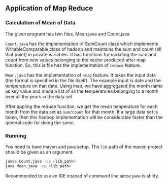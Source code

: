 ## Application of Map Reduce

### Calculation of Mean of Data

The given program has two files, Mean.java and Count.java

`Count.java` has the implementation of SumCount class which implements WritableComparable class of hadoop and maintains the sum and count (till that point) in private variables. It has functions for updating the sum and count from new values belonging to the vector produced after map function. So, this is file has the implementation of `reduce` feature.

`Mean.java` has the implementation of `<map` feature. It takes the input data (the format is specified in the file itself). The example input is date and the temperature on that date. Using map, we have aggregated the month name as key value and made a list of all the temperatures belonging to a month over all the years in the data set.

After appling the reduce funciton, we get the mean temperature for each month from the data set as `sum/count` for that month. If a large data set is taken, then this hadoop implementation will be considerable faster than the general code for doing the same.

### Running

You need to have maven and java setup.
The `lib` path of the maven project should be given as an argument.

```bash
javac Count.java -cp <lib_path>
java Mean.java -cp <lib_path>
```

Recommended to use an IDE instead of command line since java is shitty.
